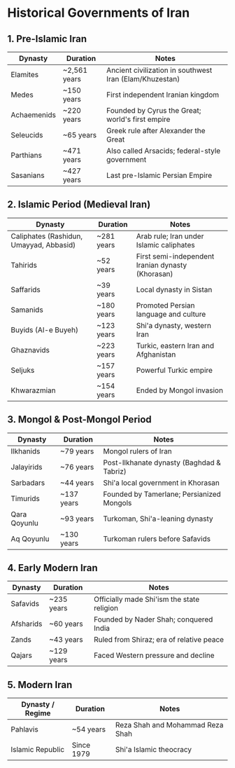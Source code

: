 
# Historical Governments of Iran


## 1. Pre-Islamic Iran

| Dynasty     | Duration      | Notes                                                   |
| ----------- | ------------- | ------------------------------------------------------- |
| Elamites    | \~2,561 years | Ancient civilization in southwest Iran (Elam/Khuzestan) |
| Medes       | \~150 years   | First independent Iranian kingdom                       |
| Achaemenids | \~220 years   | Founded by Cyrus the Great; world's first empire        |
| Seleucids   | \~65 years    | Greek rule after Alexander the Great                    |
| Parthians   | \~471 years   | Also called Arsacids; federal-style government          |
| Sasanians   | \~427 years   | Last pre-Islamic Persian Empire                         |



## 2. Islamic Period (Medieval Iran)

| Dynasty                                 | Duration    | Notes                                             |
| --------------------------------------- | ----------- | ------------------------------------------------- |
| Caliphates (Rashidun, Umayyad, Abbasid) | \~281 years | Arab rule; Iran under Islamic caliphates          |
| Tahirids                                | \~52 years  | First semi-independent Iranian dynasty (Khorasan) |
| Saffarids                               | \~39 years  | Local dynasty in Sistan                           |
| Samanids                                | \~180 years | Promoted Persian language and culture             |
| Buyids (Al-e Buyeh)                     | \~123 years | Shi'a dynasty, western Iran                       |
| Ghaznavids                              | \~223 years | Turkic, eastern Iran and Afghanistan              |
| Seljuks                                 | \~157 years | Powerful Turkic empire                            |
| Khwarazmian                             | \~154 years | Ended by Mongol invasion                          |


## 3. Mongol & Post-Mongol Period

| Dynasty      | Duration    | Notes                                     |
| ------------ | ----------- | ----------------------------------------- |
| Ilkhanids    | \~79 years  | Mongol rulers of Iran                     |
| Jalayirids   | \~76 years  | Post-Ilkhanate dynasty (Baghdad & Tabriz) |
| Sarbadars    | \~44 years  | Shi'a local government in Khorasan        |
| Timurids     | \~137 years | Founded by Tamerlane; Persianized Mongols |
| Qara Qoyunlu | \~93 years  | Turkoman, Shi'a-leaning dynasty           |
| Aq Qoyunlu   | \~130 years | Turkoman rulers before Safavids           |


## 4. Early Modern Iran

| Dynasty   | Duration    | Notes                                      |
| --------- | ----------- | ------------------------------------------ |
| Safavids  | \~235 years | Officially made Shi'ism the state religion |
| Afsharids | \~60 years  | Founded by Nader Shah; conquered India     |
| Zands     | \~43 years  | Ruled from Shiraz; era of relative peace   |
| Qajars    | \~129 years | Faced Western pressure and decline         |

## 5. Modern Iran

| Dynasty / Regime | Duration   | Notes                            |
| ---------------- | ---------- | -------------------------------- |
| Pahlavis         | \~54 years | Reza Shah and Mohammad Reza Shah |
| Islamic Republic | Since 1979 | Shi'a Islamic theocracy          |
